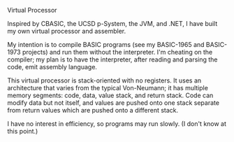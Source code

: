 Virtual Processor

Inspired by CBASIC, the UCSD p-System, the JVM, and .NET, I have built my own virtual processor and assembler.

My intention is to compile BASIC programs (see my BASIC-1965 and BASIC-1973 projects) and run them without the interpreter. I'm cheating on the compiler; my plan is to have the interpreter, after reading and parsing the code, emit assembly language.

This virtual processor is stack-oriented with no registers. It uses an architecture that varies from the typical Von-Neumann; it has multiple memory segments: code, data, value stack, and return stack. Code can modify data but not itself, and values are pushed onto one stack separate from return values which are pushed onto a different stack.

I have no interest in efficiency, so programs may run slowly. (I don't know at this point.)

